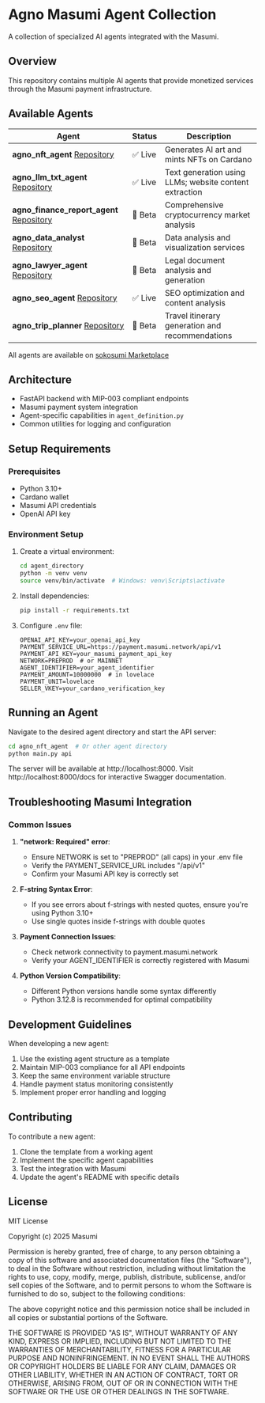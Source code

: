 # Agno Masumi Agent Collection

A collection of specialized AI agents integrated with the Masumi.

## Overview

This repository contains multiple AI agents that provide monetized services through the Masumi payment infrastructure.

## Available Agents

| Agent | Status | Description |
|-------|--------|-------------|
| **agno_nft_agent** [Repository](https://github.com/masumi-network/agno-masumi-reference-implementations/tree/main/agno_llm_txt_agent) | ✅ Live | Generates AI art and mints NFTs on Cardano |
| **agno_llm_txt_agent** [Repository](https://github.com/masumi-network/agno-masumi-reference-implementations/tree/main/agno_llm_txt_agent) | ✅ Live | Text generation using LLMs; website content extraction |
| **agno_finance_report_agent** [Repository](https://github.com/masumi-network/agno-masumi-reference-implementations/tree/main/agno_finance_report_agent) | 🚧 Beta | Comprehensive cryptocurrency market analysis |
| **agno_data_analyst** [Repository](https://github.com/masumi-network/agno-masumi-reference-implementations/tree/main/agno_data_analyst) | 🚧 Beta | Data analysis and visualization services |
| **agno_lawyer_agent** [Repository](https://github.com/masumi-network/agno-masumi-reference-implementations/tree/main/agno_lawyer_agent) | 🚧 Beta | Legal document analysis and generation |
| **agno_seo_agent** [Repository](https://github.com/masumi-network/agno-masumi-reference-implementations/tree/main/agno_seo_agent) | ✅ Live | SEO optimization and content analysis |
| **agno_trip_planner** [Repository](https://github.com/masumi-network/agno-masumi-reference-implementations/tree/main/agno_trip_planner) | 🚧 Beta | Travel itinerary generation and recommendations |

All agents are available on [sokosumi Marketplace](https://sokosumi.com)

## Architecture

- FastAPI backend with MIP-003 compliant endpoints
- Masumi payment system integration
- Agent-specific capabilities in `agent_definition.py`
- Common utilities for logging and configuration

## Setup Requirements

### Prerequisites

- Python 3.10+
- Cardano wallet
- Masumi API credentials
- OpenAI API key

### Environment Setup

1. Create a virtual environment:
   ```bash
   cd agent_directory
   python -m venv venv
   source venv/bin/activate  # Windows: venv\Scripts\activate
   ```

2. Install dependencies:
   ```bash
   pip install -r requirements.txt
   ```

3. Configure `.env` file:
   ```
   OPENAI_API_KEY=your_openai_api_key
   PAYMENT_SERVICE_URL=https://payment.masumi.network/api/v1
   PAYMENT_API_KEY=your_masumi_payment_api_key
   NETWORK=PREPROD  # or MAINNET
   AGENT_IDENTIFIER=your_agent_identifier
   PAYMENT_AMOUNT=10000000  # in lovelace
   PAYMENT_UNIT=lovelace
   SELLER_VKEY=your_cardano_verification_key
   ```

## Running an Agent

Navigate to the desired agent directory and start the API server:

```bash
cd agno_nft_agent  # Or other agent directory
python main.py api
```

The server will be available at http://localhost:8000. Visit http://localhost:8000/docs for interactive Swagger documentation.

## Troubleshooting Masumi Integration

### Common Issues

1. **"network: Required" error**:
   - Ensure NETWORK is set to "PREPROD" (all caps) in your .env file
   - Verify the PAYMENT_SERVICE_URL includes "/api/v1"
   - Confirm your Masumi API key is correctly set

2. **F-string Syntax Error**:
   - If you see errors about f-strings with nested quotes, ensure you're using Python 3.10+
   - Use single quotes inside f-strings with double quotes

3. **Payment Connection Issues**:
   - Check network connectivity to payment.masumi.network
   - Verify your AGENT_IDENTIFIER is correctly registered with Masumi

4. **Python Version Compatibility**:
   - Different Python versions handle some syntax differently
   - Python 3.12.8 is recommended for optimal compatibility

## Development Guidelines

When developing a new agent:

1. Use the existing agent structure as a template
2. Maintain MIP-003 compliance for all API endpoints
3. Keep the same environment variable structure
4. Handle payment status monitoring consistently
5. Implement proper error handling and logging

## Contributing

To contribute a new agent:

1. Clone the template from a working agent
2. Implement the specific agent capabilities
3. Test the integration with Masumi
4. Update the agent's README with specific details

## License

MIT License

Copyright (c) 2025 Masumi

Permission is hereby granted, free of charge, to any person obtaining a copy
of this software and associated documentation files (the "Software"), to deal
in the Software without restriction, including without limitation the rights
to use, copy, modify, merge, publish, distribute, sublicense, and/or sell
copies of the Software, and to permit persons to whom the Software is
furnished to do so, subject to the following conditions:

The above copyright notice and this permission notice shall be included in all
copies or substantial portions of the Software.

THE SOFTWARE IS PROVIDED "AS IS", WITHOUT WARRANTY OF ANY KIND, EXPRESS OR
IMPLIED, INCLUDING BUT NOT LIMITED TO THE WARRANTIES OF MERCHANTABILITY,
FITNESS FOR A PARTICULAR PURPOSE AND NONINFRINGEMENT. IN NO EVENT SHALL THE
AUTHORS OR COPYRIGHT HOLDERS BE LIABLE FOR ANY CLAIM, DAMAGES OR OTHER
LIABILITY, WHETHER IN AN ACTION OF CONTRACT, TORT OR OTHERWISE, ARISING FROM,
OUT OF OR IN CONNECTION WITH THE SOFTWARE OR THE USE OR OTHER DEALINGS IN THE
SOFTWARE.
